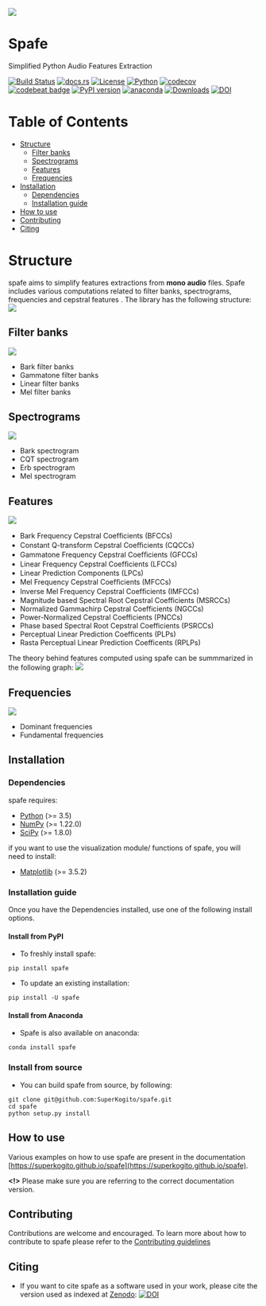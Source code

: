 ![](https://github.com/SuperKogito/spafe/blob/master/media/logo.png?raw=true)

# Spafe

Simplified Python Audio Features Extraction

[![Build Status](https://github.com/SuperKogito/spafe/actions/workflows/ci.yml/badge.svg)](https://github.com/SuperKogito/spafe/actions)
[![docs.rs](https://img.shields.io/docsrs/docs)](https://superkogito.github.io/spafe/)
[![License](https://img.shields.io/badge/license-BSD%203--Clause%20License%20(Revised)%20-blue)](https://github.com/SuperKogito/spafe/blob/master/LICENSE)
[![Python](https://img.shields.io/badge/python-3.5%20%7C%203.6%20%7C%203.7%20%7C%203.8%20%7C%203.9%20%7C%203.10-blue)](https://www.python.org/doc/versions/)
[![codecov](https://codecov.io/gh/SuperKogito/spafe/branch/master/graph/badge.svg)](https://codecov.io/gh/SuperKogito/spafe)
[![codebeat badge](https://codebeat.co/badges/97f81ec3-b8a3-42ff-a9f5-f6cf165f4448)](https://codebeat.co/projects/github-com-superkogito-spafe-master)
[![PyPI version](https://badge.fury.io/py/spafe.svg)](https://badge.fury.io/py/spafe)
[![anaconda](https://anaconda.org/superkogito/spafe/badges/version.svg)](https://anaconda.org/SuperKogito/spafe)
[![Downloads](https://pepy.tech/badge/spafe)](https://pepy.tech/project/spafe)
[![DOI](https://zenodo.org/badge/DOI/10.5281/zenodo.6824667.svg)](https://doi.org/10.5281/zenodo.6824667)


#  Table of Contents

- [Structure](#Structure)
  - [Filter banks](#Filter-banks)
  - [Spectrograms](#Spectrograms)
  - [Features](#Features)
  - [Frequencies](#Frequencies)
- [Installation](#Installation)
  - [Dependencies](#Dependencies)
  - [Installation guide](#Installation-guide)
- [How to use](#How-to-use)
- [Contributing](#Contributing)
- [Citing](#Citing)

# Structure
spafe aims to simplify features extractions from **mono audio** files.
Spafe includes various computations related to filter banks, spectrograms, frequencies and cepstral features .
The library has the following structure:
![](https://github.com/SuperKogito/spafe/raw/master/media/spafe-structure.png)

## Filter banks
![](https://github.com/SuperKogito/spafe/blob/master/media/bark_fbanks.png?raw=true)
  - Bark filter banks
  - Gammatone filter banks
  - Linear filter banks
  - Mel filter banks

## Spectrograms
![](https://github.com/SuperKogito/spafe/blob/master/media/melspectrogram.png?raw=true)  
  - Bark spectrogram
  - CQT spectrogram
  - Erb spectrogram
  - Mel spectrogram

## Features
![](https://github.com/SuperKogito/spafe/blob/master/media/gfcc.png?raw=true)
  - Bark Frequency Cepstral Coefﬁcients (BFCCs)
  - Constant Q-transform Cepstral Coeﬃcients (CQCCs)
  - Gammatone Frequency Cepstral Coefﬁcients (GFCCs)
  - Linear Frequency Cepstral Coefﬁcients (LFCCs)
  - Linear Prediction Components (LPCs)
  - Mel Frequency Cepstral Coefﬁcients (MFCCs)
  - Inverse Mel Frequency Cepstral Coefﬁcients (IMFCCs)
  - Magnitude based Spectral Root Cepstral Coefficients (MSRCCs)
  - Normalized Gammachirp Cepstral Coefficients (NGCCs)
  - Power-Normalized Cepstral Coefficients (PNCCs)
  - Phase based Spectral Root Cepstral Coefficients (PSRCCs)
  - Perceptual Linear Prediction Coefficents (PLPs)
  - Rasta Perceptual Linear Prediction Coefficents (RPLPs)

The theory behind features computed using spafe can be summmarized in the following graph:
![](https://github.com/SuperKogito/spafe/blob/master/media/features-extraction-algorithms.png?raw=true)

## Frequencies
![](https://github.com/SuperKogito/spafe/blob/master/media/dominant_frequencies.png?raw=true)
  - Dominant frequencies
  - Fundamental frequencies

## Installation
### Dependencies

spafe requires:

-	[Python](https://www.python.org/) (>= 3.5)
-	[NumPy](https://numpy.org/) (>= 1.22.0)
-	[SciPy](https://scipy.org/) (>= 1.8.0)

if you want to use the visualization module/ functions of spafe, you will need to install:

- [Matplotlib](https://matplotlib.org/) (>= 3.5.2)


### Installation guide
Once you have the Dependencies installed, use one of the following install options.

#### Install from PyPI
- To freshly install spafe:
```
pip install spafe
```
-  To update an existing installation:
```
pip install -U spafe
```

#### Install from Anaconda
- Spafe is also available on anaconda:
```
conda install spafe
```

### Install from source
- You can build spafe from source, by following:
```
git clone git@github.com:SuperKogito/spafe.git
cd spafe
python setup.py install
```

## How to use

Various examples on how to use spafe are present in the documentation [https://superkogito.github.io/spafe](https://superkogito.github.io/spafe).

**<!>** Please make sure you are referring to the correct documentation version.

## Contributing

Contributions are welcome and encouraged. To learn more about how to contribute to spafe please refer to the [Contributing guidelines](https://github.com/SuperKogito/spafe/blob/master/CONTRIBUTING.md)

## Citing

-  If you want to cite spafe as a software used in your work, please
   cite the version used as indexed at [Zenodo](https://zenodo.org/):
   [![DOI](https://zenodo.org/badge/DOI/10.5281/zenodo.6824667.svg)](https://doi.org/10.5281/zenodo.6824667)
